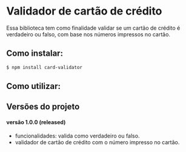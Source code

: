# Validador de cartão de crédito

Essa biblioteca tem como finalidade validar se um cartão de crédito é verdadeiro ou falso, com base nos números impressos no cartão.

## Como instalar:

```sh
$ npm install card-validator
```

## Como utilizar:

## Versões do projeto

#### versão 1.0.0 (released)

* funcionalidades: valida como verdadeiro ou falso.
* validador de cartão de crédito com o número impresso no cartão.